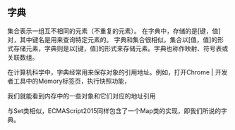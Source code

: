 ## 字典
集合表示一组互不相同的元素（不重复的元素）。
在字典中，存储的是[键，值]对，其中键名是用来查询特定元素的。
字典和集合很相似，集合以[值，值]的形式存储元素，字典则是以[键，值]的形式来存储元素。字典也称作映射、符号表或关联数组。

在计算机科学中，字典经常用来保存对象的引用地址。例如，打开Chrome | 开发者工具中的Memory标签页，执行快照功能，

我们就能看到内存中的一些对象和它们对应的地址引用

与Set类相似，ECMAScript2015同样包含了一个Map类的实现，即我们所说的字典。